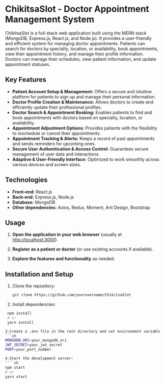 # ChikitsaSlot - Doctor Appointment Management System

ChikitsaSlot is a full-stack web application built using the MERN stack (MongoDB, Express.js, React.js, and Node.js). It provides a user-friendly and efficient system for managing doctor appointments. Patients can search for doctors by specialty, location, or availability, book appointments, view their appointment history, and manage their profile information. Doctors can manage their schedules, view patient information, and update appointment statuses.

## Key Features

- **Patient Account Setup & Management:** Offers a secure and intuitive platform for patients to sign up and manage their personal information.
- **Doctor Profile Creation & Maintenance:** Allows doctors to create and efficiently update their professional profiles.
- **Doctor Search & Appointment Booking:** Enables patients to find and book appointments with doctors based on specialty, location, or availability.
- **Appointment Adjustment Options:** Provides patients with the flexibility to reschedule or cancel their appointments.
- **Appointment Tracking & Alerts:** Keeps a record of past appointments and sends reminders for upcoming ones.
- **Secure User Authentication & Access Control:** Guarantees secure management of user data and interactions.
- **Adaptive & User-Friendly Interface:** Optimized to work smoothly across various devices and screen sizes.

## Technologies

- **Front-end:** React.js
- **Back-end:** Express.js, Node.js
- **Database:** MongoDB
- **Other dependencies:** Axios, Redux, Moment, Ant Design, Bootstrap

## Usage

1. **Open the application in your web browser** (usually at [http://localhost:3000](http://localhost:3000)).

2. **Register as a patient or doctor** (or use existing accounts if available).

3. **Explore the features and functionality** as needed.


## Installation and Setup

1. Clone the repository:
   ```sh
   git clone https://github.com/yourusername/ChikitsaSlot
2. Install dependencies:
  ```sh
   npm install
   # or
   yarn install

3.Create a .env file in the root directory and set environment variables for database connection, authentication, and other configurations. Example:
```sh
MONGODB_URI=your_mongodb_uri
JWT_SECRET=your_jwt_secret
PORT=your_port_number

4.Start the development server:
````sh
npm start
# or
yarn start



